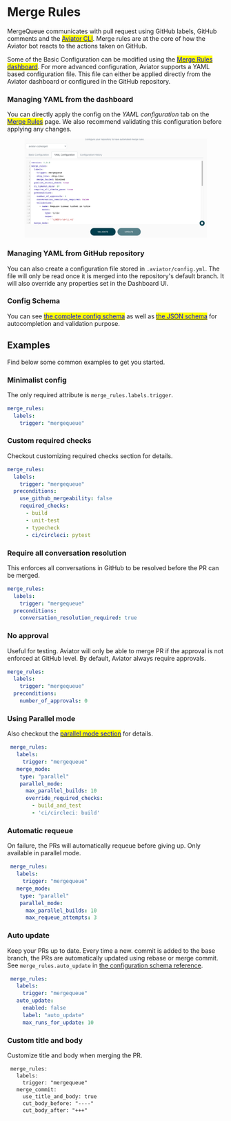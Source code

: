 # Merge Rules

MergeQueue communicates with pull request using GitHub labels, GitHub comments and the [<mark style="color:blue;">Aviator CLI</mark>](../aviator-cli/). Merge rules are at the core of how the Aviator bot reacts to the actions taken on GitHub.

Some of the Basic Configuration can be modified using the [<mark style="color:blue;">Merge Rules dashboard</mark>](https://app.aviator.co/github/rules). For more advanced configuration, Aviator supports a YAML based configuration file. This file can either be applied directly from the Aviator dashboard or configured in the GitHub repository.

### Managing YAML from the dashboard

You can directly apply the config on the _YAML configuration_ tab on the [<mark style="color:blue;">Merge Rules</mark>](https://app.aviator.co/github/validate-config) page. We also recommend validating this configuration before applying any changes.

<figure><img src="../.gitbook/assets/Screen Shot 2023-10-12 at 3.22.07 PM.png" alt=""><figcaption></figcaption></figure>

### Managing YAML from GitHub repository

You can also create a configuration file stored in `.aviator/config.yml`. The file will only be read once it is merged into the repository's default branch. It will also override any properties set in the Dashboard UI.

### Config Schema

You can see [<mark style="color:blue;">the complete config schema</mark>](https://app.aviator.co/schema/index.html#aviator\_config\_yaml.json) as well as [<mark style="color:blue;">the JSON schema</mark>](https://app.aviator.co/schema/aviator\_config\_yaml.json) for autocompletion and validation purpose.

## Examples

Find below some common examples to get you started.

### Minimalist config

The only required attribute is `merge_rules.labels.trigger`.

```yaml
merge_rules:
  labels:
    trigger: "mergequeue"
```

### Custom required checks

Checkout customizing required checks section for details.

```yaml
merge_rules:
  labels:
    trigger: "mergequeue"
  preconditions:
    use_github_mergeability: false
    required_checks:
      - build
      - unit-test
      - typecheck
      - ci/circleci: pytest

```

### Require all conversation resolution

This enforces all conversations in GitHub to be resolved before the PR can be merged.

```yaml
merge_rules:
  labels:
    trigger: "mergequeue"
  preconditions:
    conversation_resolution_required: true
```

### No approval

Useful for testing. Aviator will only be able to merge PR if the approval is not enforced at GitHub level. By default, Aviator always require approvals.

```yaml
merge_rules:
  labels:
    trigger: "mergequeue"
  preconditions:
    number_of_approvals: 0
```

### Using Parallel mode

Also checkout the [<mark style="color:blue;">parallel mode section</mark>](concepts/parallel-mode/) for details.

```yaml
 merge_rules:
   labels:
     trigger: "mergequeue"
   merge_mode:
    type: "parallel"
    parallel_mode:
      max_parallel_builds: 10
      override_required_checks:
        - build_and_test
        - 'ci/circleci: build'
```

### Automatic requeue

On failure, the PRs will automatically requeue before giving up. Only available in parallel mode.

```yaml
 merge_rules:
   labels:
     trigger: "mergequeue"
   merge_mode:
    type: "parallel"
    parallel_mode:
      max_parallel_builds: 10
      max_requeue_attempts: 3
```

### Auto update

Keep your PRs up to date. Every time a new. commit is added to the base branch, the PRs are automatically updated using rebase or merge commit. See `merge_rules.auto_update` in [the configuration schema reference](https://app.aviator.co/schema/index.html#aviator\_config\_yaml.json).

```yaml
 merge_rules:
   labels:
     trigger: "mergequeue"
   auto_update:
     enabled: false
     label: "auto_update"
     max_runs_for_update: 10
```

### Custom title and body

Customize title and body when merging the PR.

```
 merge_rules:
   labels:
     trigger: "mergequeue"
   merge_commit:
     use_title_and_body: true
     cut_body_before: "----"
     cut_body_after: "+++"
```

